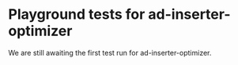 # Playground tests for ad-inserter-optimizer
We are still awaiting the first test run for ad-inserter-optimizer.
